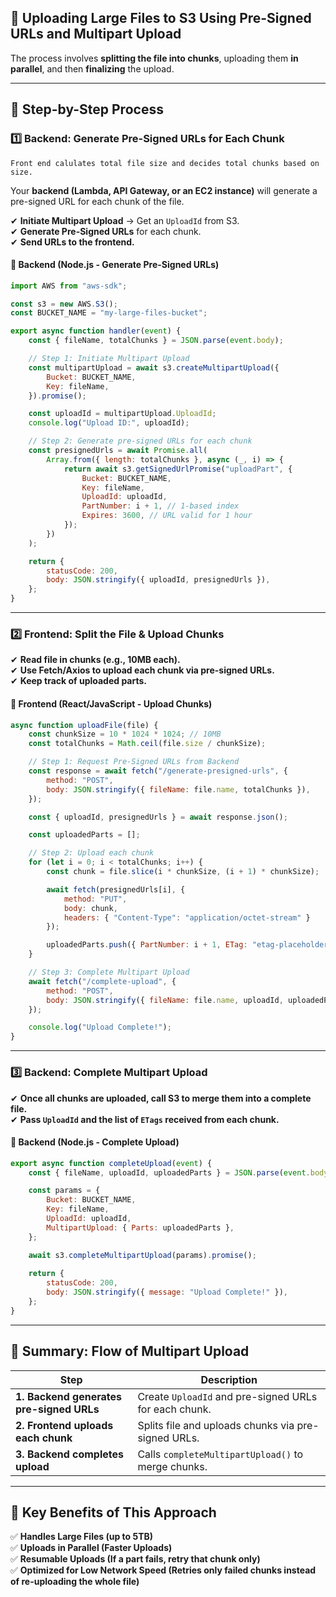 ## **🔹 Uploading Large Files to S3 Using Pre-Signed URLs and Multipart Upload**  

The process involves **splitting the file into chunks**, uploading them **in parallel**, and then **finalizing** the upload.  

---

## **🔹 Step-by-Step Process**  

### **1️⃣ Backend: Generate Pre-Signed URLs for Each Chunk**
`Front end calulates total file size and decides total chunks based on size.`

Your **backend (Lambda, API Gateway, or an EC2 instance)** will generate a pre-signed URL for each chunk of the file.  

✔ **Initiate Multipart Upload** → Get an `UploadId` from S3.  
✔ **Generate Pre-Signed URLs** for each chunk.  
✔ **Send URLs to the frontend.**  

#### **🔹 Backend (Node.js - Generate Pre-Signed URLs)**
```javascript
import AWS from "aws-sdk";

const s3 = new AWS.S3();
const BUCKET_NAME = "my-large-files-bucket";

export async function handler(event) {
    const { fileName, totalChunks } = JSON.parse(event.body);

    // Step 1: Initiate Multipart Upload
    const multipartUpload = await s3.createMultipartUpload({
        Bucket: BUCKET_NAME,
        Key: fileName,
    }).promise();

    const uploadId = multipartUpload.UploadId;
    console.log("Upload ID:", uploadId);

    // Step 2: Generate pre-signed URLs for each chunk
    const presignedUrls = await Promise.all(
        Array.from({ length: totalChunks }, async (_, i) => {
            return await s3.getSignedUrlPromise("uploadPart", {
                Bucket: BUCKET_NAME,
                Key: fileName,
                UploadId: uploadId,
                PartNumber: i + 1, // 1-based index
                Expires: 3600, // URL valid for 1 hour
            });
        })
    );

    return {
        statusCode: 200,
        body: JSON.stringify({ uploadId, presignedUrls }),
    };
}
```

---

### **2️⃣ Frontend: Split the File & Upload Chunks**
✔ **Read file in chunks (e.g., 10MB each).**  
✔ **Use Fetch/Axios to upload each chunk via pre-signed URLs.**  
✔ **Keep track of uploaded parts.**  

#### **🔹 Frontend (React/JavaScript - Upload Chunks)**
```javascript
async function uploadFile(file) {
    const chunkSize = 10 * 1024 * 1024; // 10MB
    const totalChunks = Math.ceil(file.size / chunkSize);

    // Step 1: Request Pre-Signed URLs from Backend
    const response = await fetch("/generate-presigned-urls", {
        method: "POST",
        body: JSON.stringify({ fileName: file.name, totalChunks }),
    });

    const { uploadId, presignedUrls } = await response.json();

    const uploadedParts = [];

    // Step 2: Upload each chunk
    for (let i = 0; i < totalChunks; i++) {
        const chunk = file.slice(i * chunkSize, (i + 1) * chunkSize);

        await fetch(presignedUrls[i], {
            method: "PUT",
            body: chunk,
            headers: { "Content-Type": "application/octet-stream" }
        });

        uploadedParts.push({ PartNumber: i + 1, ETag: "etag-placeholder" }); // Store ETag from response
    }

    // Step 3: Complete Multipart Upload
    await fetch("/complete-upload", {
        method: "POST",
        body: JSON.stringify({ fileName: file.name, uploadId, uploadedParts }),
    });

    console.log("Upload Complete!");
}
```

---

### **3️⃣ Backend: Complete Multipart Upload**
✔ **Once all chunks are uploaded, call S3 to merge them into a complete file.**  
✔ **Pass `UploadId` and the list of `ETags` received from each chunk.**  

#### **🔹 Backend (Node.js - Complete Upload)**
```javascript
export async function completeUpload(event) {
    const { fileName, uploadId, uploadedParts } = JSON.parse(event.body);

    const params = {
        Bucket: BUCKET_NAME,
        Key: fileName,
        UploadId: uploadId,
        MultipartUpload: { Parts: uploadedParts },
    };

    await s3.completeMultipartUpload(params).promise();
    
    return {
        statusCode: 200,
        body: JSON.stringify({ message: "Upload Complete!" }),
    };
}
```

---

## **🔹 Summary: Flow of Multipart Upload**
| **Step** | **Description** |
|----------|---------------|
| **1. Backend generates pre-signed URLs** | Create `UploadId` and pre-signed URLs for each chunk. |
| **2. Frontend uploads each chunk** | Splits file and uploads chunks via pre-signed URLs. |
| **3. Backend completes upload** | Calls `completeMultipartUpload()` to merge chunks. |

---

## **🔹 Key Benefits of This Approach**
✅ **Handles Large Files (up to 5TB)**  
✅ **Uploads in Parallel (Faster Uploads)**  
✅ **Resumable Uploads (If a part fails, retry that chunk only)**  
✅ **Optimized for Low Network Speed (Retries only failed chunks instead of re-uploading the whole file)**  

